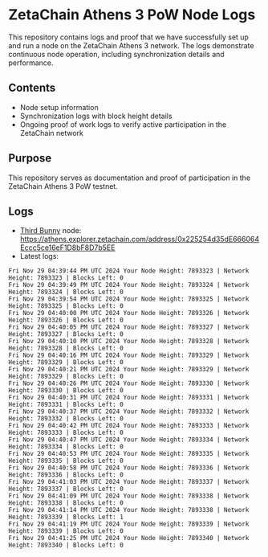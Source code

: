 # ZetaChain Athens 3 PoW Node Logs
This repository contains logs and proof that we have successfully set up and run a node on the ZetaChain Athens 3 network. The logs demonstrate continuous node operation, including synchronization details and performance.

## Contents
- Node setup information
- Synchronization logs with block height details
- Ongoing proof of work logs to verify active participation in the ZetaChain network

## Purpose
This repository serves as documentation and proof of participation in the ZetaChain Athens 3 PoW testnet.

## Logs

- [Third Bunny](https://thirdbunny.xyz/) node: https://athens.explorer.zetachain.com/address/0x225254d35dE666064Eccc5ce16eF1D8bF8D7b5EE
- Latest logs:
```
Fri Nov 29 04:39:44 PM UTC 2024 Your Node Height: 7893323 | Network Height: 7893323 | Blocks Left: 0
Fri Nov 29 04:39:49 PM UTC 2024 Your Node Height: 7893324 | Network Height: 7893324 | Blocks Left: 0
Fri Nov 29 04:39:54 PM UTC 2024 Your Node Height: 7893325 | Network Height: 7893325 | Blocks Left: 0
Fri Nov 29 04:40:00 PM UTC 2024 Your Node Height: 7893326 | Network Height: 7893326 | Blocks Left: 0
Fri Nov 29 04:40:05 PM UTC 2024 Your Node Height: 7893327 | Network Height: 7893327 | Blocks Left: 0
Fri Nov 29 04:40:10 PM UTC 2024 Your Node Height: 7893328 | Network Height: 7893328 | Blocks Left: 0
Fri Nov 29 04:40:16 PM UTC 2024 Your Node Height: 7893329 | Network Height: 7893329 | Blocks Left: 0
Fri Nov 29 04:40:21 PM UTC 2024 Your Node Height: 7893329 | Network Height: 7893329 | Blocks Left: 0
Fri Nov 29 04:40:26 PM UTC 2024 Your Node Height: 7893330 | Network Height: 7893330 | Blocks Left: 0
Fri Nov 29 04:40:31 PM UTC 2024 Your Node Height: 7893331 | Network Height: 7893331 | Blocks Left: 0
Fri Nov 29 04:40:37 PM UTC 2024 Your Node Height: 7893332 | Network Height: 7893332 | Blocks Left: 0
Fri Nov 29 04:40:42 PM UTC 2024 Your Node Height: 7893333 | Network Height: 7893333 | Blocks Left: 0
Fri Nov 29 04:40:47 PM UTC 2024 Your Node Height: 7893334 | Network Height: 7893334 | Blocks Left: 0
Fri Nov 29 04:40:53 PM UTC 2024 Your Node Height: 7893335 | Network Height: 7893335 | Blocks Left: 0
Fri Nov 29 04:40:58 PM UTC 2024 Your Node Height: 7893336 | Network Height: 7893336 | Blocks Left: 0
Fri Nov 29 04:41:03 PM UTC 2024 Your Node Height: 7893337 | Network Height: 7893337 | Blocks Left: 0
Fri Nov 29 04:41:09 PM UTC 2024 Your Node Height: 7893338 | Network Height: 7893338 | Blocks Left: 0
Fri Nov 29 04:41:14 PM UTC 2024 Your Node Height: 7893338 | Network Height: 7893339 | Blocks Left: 1
Fri Nov 29 04:41:19 PM UTC 2024 Your Node Height: 7893339 | Network Height: 7893339 | Blocks Left: 0
Fri Nov 29 04:41:25 PM UTC 2024 Your Node Height: 7893340 | Network Height: 7893340 | Blocks Left: 0
```
